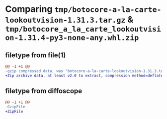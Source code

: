 # Comparing `tmp/botocore-a-la-carte-lookoutvision-1.31.3.tar.gz` & `tmp/botocore_a_la_carte_lookoutvision-1.31.4-py3-none-any.whl.zip`

## filetype from file(1)

```diff
@@ -1 +1 @@
-gzip compressed data, was "botocore-a-la-carte-lookoutvision-1.31.3.tar", last modified: Fri Jul 14 01:46:26 2023, max compression
+Zip archive data, at least v2.0 to extract, compression method=deflate
```

## filetype from diffoscope

```diff
@@ -1 +1 @@
-GzipFile
+ZipFile
```

